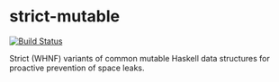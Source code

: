 # strict-mutable

[![Build Status](https://github.com/arybczak/strict-mutable/actions/workflows/haskell-ci.yml/badge.svg?branch=master)](https://github.com/arybczak/strict-mutable/actions?query=branch%3Amaster)

Strict (WHNF) variants of common mutable Haskell data structures for proactive prevention of space leaks.
